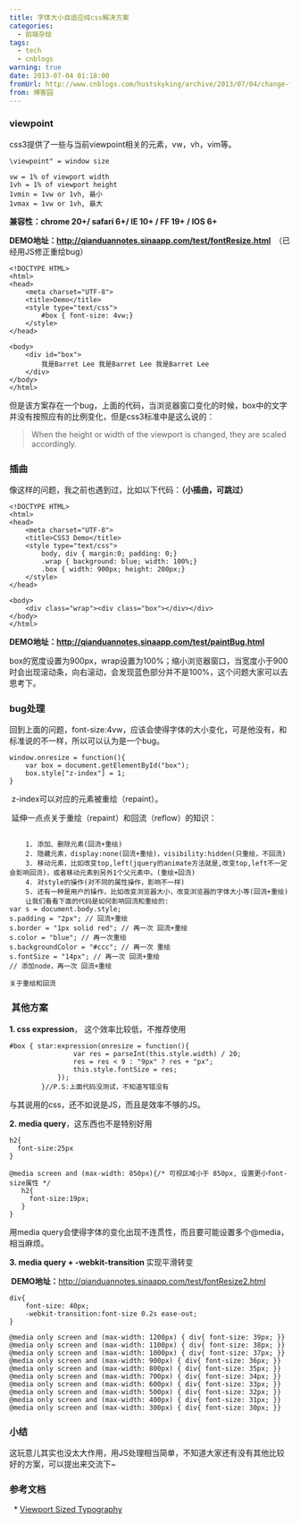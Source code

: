 ```yaml
---
title: 字体大小自适应纯css解决方案
categories:
  - 前端杂烩
tags:
  - tech
  - cnblogs
warning: true
date: 2013-07-04 01:18:00
fromUrl: http://www.cnblogs.com/hustskyking/archive/2013/07/04/change-fontSize-with-pure-css.html
from: 博客园
---
```



<h3><span>viewpoint</span></h3>
<p>css3提供了一些与当前viewpoint相关的元素，vw，vh，vim等。</p>

```
\viewpoint" = window size

vw = 1% of viewport width
1vh = 1% of viewport height
1vmin = 1vw or 1vh, 最小
1vmax = 1vw or 1vh, 最大

```

<p><strong>兼容性：chrome 20+/ safari 6+/ IE 10+ / FF 19+ / IOS 6+</strong></p>
<p><strong>DEMO地址：<a href="http://qianduannotes.sinaapp.com/test/fontResize.html" target="_blank">http://qianduannotes.sinaapp.com/test/fontResize.html</a>&nbsp; </strong>（已经用JS修正重绘bug）</p>

```
<!DOCTYPE HTML>
<html>
<head>
    <meta charset="UTF-8">
    <title>Demo</title>
    <style type="text/css">
        #box { font-size: 4vw;}
    </style>
</head>

<body>
    <div id="box">
        我是Barret Lee 我是Barret Lee 我是Barret Lee
    </div>
</body>
</html>

```

<p>但是该方案存在一个bug，上面的代码，当浏览器窗口变化的时候，box中的文字并没有按照应有的比例变化，但是css3标准中是这么说的：</p>
<blockquote>
<p><span>When the height or width of the viewport is changed, they are scaled accordingly.</span></p>
</blockquote>


<h3>插曲</h3>
<p>像这样的问题，我之前也遇到过，比如以下代码：<strong>（小插曲，可跳过）</strong></p>

```
<!DOCTYPE HTML>
<html>
<head>
    <meta charset="UTF-8">
    <title>CSS3 Demo</title>
    <style type="text/css">
        body, div { margin:0; padding: 0;}
        .wrap { background: blue; width: 100%;}
        .box { width: 900px; height: 200px;}
    </style>
</head>

<body>
    <div class="wrap"><div class="box"></div></div>
</body>
</html>

```



<p><strong>DEMO地址：<a href="http://qianduannotes.sinaapp.com/test/paintBug.html" target="_blank">http://qianduannotes.sinaapp.com/test/paintBug.html</a></strong>　　</p>
<p>box的宽度设置为900px，wrap设置为100%；缩小浏览器窗口，当宽度小于900时会出现滚动条，向右滚动，会发现蓝色部分并不是100%，这个问题大家可以去思考下。</p>


<h3>bug处理</h3>
<p>回到上面的问题，font-size:4vw，应该会使得字体的大小变化，可是他没有，和标准说的不一样，所以可以认为是一个bug。</p>

```
window.onresize = function(){
    var box = document.getElementById("box");
    box.style["z-index"] = 1;
}

```

<p>&nbsp;z-index可以对应的元素被重绘（repaint）。</p>


<p>&nbsp;延伸一点点关于重绘（repaint）和回流（reflow）的知识：</p>

```

    1. 添加、删除元素(回流+重绘)
    2. 隐藏元素，display:none(回流+重绘)，visibility:hidden(只重绘，不回流)
    3. 移动元素，比如改变top,left(jquery的animate方法就是,改变top,left不一定会影响回流)，或者移动元素到另外1个父元素中。(重绘+回流)
    4. 对style的操作(对不同的属性操作，影响不一样)
    5. 还有一种是用户的操作，比如改变浏览器大小，改变浏览器的字体大小等(回流+重绘)
    让我们看看下面的代码是如何影响回流和重绘的:
var s = document.body.style;
s.padding = "2px"; // 回流+重绘
s.border = "1px solid red"; // 再一次 回流+重绘
s.color = "blue"; // 再一次重绘
s.backgroundColor = "#ccc"; // 再一次 重绘
s.fontSize = "14px"; // 再一次 回流+重绘
// 添加node，再一次 回流+重绘

关于重绘和回流
```



<h3>&nbsp;其他方案</h3>
<p><strong>1. css expression</strong>， 这个效率比较低，不推荐使用</p>

```
#box { star:expression(onresize = function(){
                var res = parseInt(this.style.width) / 20;
                res = res < 9 : "9px" ? res + "px";
                this.style.fontSize = res;
            });
        }//P.S:上面代码没测试，不知道写错没有

```

<p>与其说用的css，还不如说是JS，而且是效率不够的JS。</p>


<p><strong>2. media query</strong>，这东西也不是特别好用</p>

```
h2{
  font-size:25px
}

@media screen and (max-width: 850px){/* 可视区域小于 850px, 设置更小font-size属性 */
   h2{
     font-size:19px;
   }
}

```

<p>用media query会使得字体的变化出现不连贯性，而且要可能设置多个@media，相当麻烦。</p>


<p><strong>3. media query + -webkit-transition&nbsp;</strong>实现平滑转变</p>
<p><strong>&nbsp;DEMO地址：</strong><a href="http://qianduannotes.sinaapp.com/test/fontResize2.html" target="_blank">http://qianduannotes.sinaapp.com/test/fontResize2.html</a></p>

```
div{
    font-size: 40px;
    -webkit-transition:font-size 0.2s ease-out;
}

@media only screen and (max-width: 1200px) { div{ font-size: 39px; }}
@media only screen and (max-width: 1100px) { div{ font-size: 38px; }}
@media only screen and (max-width: 1000px) { div{ font-size: 37px; }}
@media only screen and (max-width: 900px) { div{ font-size: 36px; }}
@media only screen and (max-width: 800px) { div{ font-size: 35px; }}
@media only screen and (max-width: 700px) { div{ font-size: 34px; }}
@media only screen and (max-width: 600px) { div{ font-size: 33px; }}
@media only screen and (max-width: 500px) { div{ font-size: 32px; }}
@media only screen and (max-width: 400px) { div{ font-size: 31px; }}
@media only screen and (max-width: 300px) { div{ font-size: 30px; }}

```



<h3>小结</h3>
<p>这玩意儿其实也没太大作用，用JS处理相当简单，<span>不知道大家还有没有其他比较好的方案，可以提出来交流下~</span></p>


<h3>参考文档</h3>
<p><span>&nbsp; *&nbsp;</span><a href="http://css-tricks.com/viewport-sized-typography/" target="_blank">Viewport Sized Typography</a></p>

